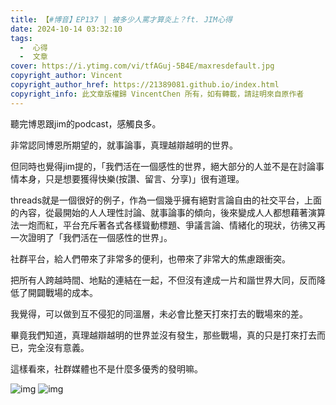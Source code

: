 ```yaml
---
title: 【#博音】EP137 | 被多少人罵才算炎上？ft. JIM心得
date: 2024-10-14 03:32:10
tags: 
  -  心得
  -  文章
cover: https://i.ytimg.com/vi/tfAGuj-5B4E/maxresdefault.jpg
copyright_author: Vincent
copyright_author_href: https://21389081.github.io/index.html
copyright_info: 此文章版權歸 VincentChen 所有，如有轉載，請註明來自原作者
---
```

聽完博恩跟jim的podcast，感觸良多。

非常認同博恩所期望的，就事論事，真理越辯越明的世界。

但同時也覺得jim提的，「我們活在一個感性的世界，絕大部分的人並不是在討論事情本身，只是想要獲得快樂(按讚、留言、分享)」很有道理。

threads就是一個很好的例子，作為一個幾乎擁有絕對言論自由的社交平台，上面的內容，從最開始的人人理性討論、就事論事的傾向，後來變成人人都想藉著演算法一炮而紅，平台充斥著各式各樣聳動標題、爭議言論、情緒化的現狀，彷彿又再一次證明了「我們活在一個感性的世界」。

社群平台，給人們帶來了非常多的便利，也帶來了非常大的焦慮跟衝突。

把所有人跨越時間、地點的連結在一起，不但沒有達成一片和諧世界大同，反而降低了開闢戰場的成本。

我覺得，可以做到互不侵犯的同溫層，未必會比整天打來打去的戰場來的差。

畢竟我們知道，真理越辯越明的世界並沒有發生，那些戰場，真的只是打來打去而已，完全沒有意義。

這樣看來，社群媒體也不是什麼多優秀的發明嘛。

![img](https://i.ytimg.com/vi/tfAGuj-5B4E/maxresdefault.jpg)
![img](maxresdefault.jpg)